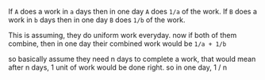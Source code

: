 If `A` does a work in `a` days then in one day `A` does 
`1/a` of the work.
If `B` does a work in `b` days then in one day `B` does 
`1/b` of the work.

This is assuming, they do uniform work everyday.
now if both of them combine, then in one day their combined work would be
`1/a + 1/b`

so basically assume they need n days to complete a work, that would mean after n days, 1 unit of work would be done right. so in one day, 1 / n

